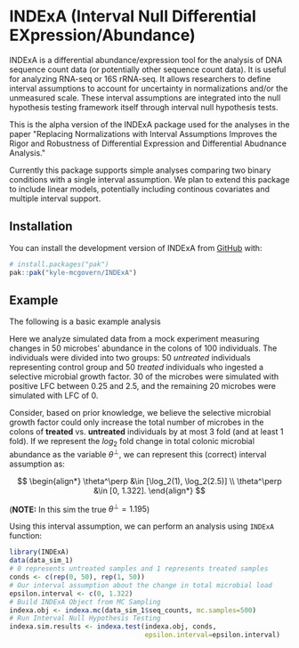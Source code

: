 
# INDExA (Interval Null Differential EXpression/Abundance)

<!-- badges: start -->
<!-- badges: end -->

INDExA is a differential abundance/expression tool for the analysis
of DNA sequence count data (or potentially other sequence count data).
It is useful for analyzing RNA-seq or 16S rRNA-seq. It allows researchers
to define interval assumptions to account for uncertainty in normalizations
and/or the unmeasured scale. These interval assumptions are integrated into
the null hypothesis testing framework itself through interval null hypothesis
tests.

This is the alpha version of the INDExA package used for the analyses in the paper
"Replacing Normalizations with Interval Assumptions Improves the Rigor and Robustness
of Differential Expression and Differential Abudnance Analysis."

Currently this package supports simple analyses comparing two binary conditions with a
single interval assumption. We plan to extend this package to include linear models,
potentially including continous covariates and multiple interval support.

## Installation

You can install the development version of INDExA from [GitHub](https://github.com/) with:

``` r
# install.packages("pak")
pak::pak("kyle-mcgovern/INDExA")
```
## Example

The following is a basic example analysis


Here we analyze simulated data from a mock experiment measuring changes in
50 microbes' abundance in the colons of 100 individuals. The individuals were
divided into two groups: 50 *untreated* individuals representing control group
and 50 *treated* individuals who ingested a selective microbial growth factor.
30 of the microbes were simulated with positive LFC between 0.25 and 2.5, and
the remaining 20 microbes were simulated with LFC of 0.

Consider, based on prior knowledge, we believe the selective microbial growth
factor could only increase the total number of microbes in the colons of
**treated** vs. **untreated** individuals by at most 3 fold (and at least 1
fold). If we represent the $log_2$ fold change in total colonic microbial
abundance as the variable $\theta^\perp$, we can represent this (correct)
interval assumption as:

$$
\begin{align*}
  \theta^\perp &\in [\log_2(1), \log_2(2.5)] \\
  \theta^\perp &\in [0, 1.322].
\end{align*}
$$

(**NOTE:** In this sim the true $\theta^\perp=1.195$)

Using this interval assumption, we can perform an analysis using `INDExA`
function:

```R
library(INDExA)
data(data_sim_1)
# 0 represents untreated samples and 1 represents treated samples
conds <- c(rep(0, 50), rep(1, 50))
# Our interval assumption about the change in total microbial load
epsilon.interval <- c(0, 1.322)
# Build INDExA Object from MC Sampling
indexa.obj <- indexa.mc(data_sim_1$seq_counts, mc.samples=500)
# Run Interval Null Hypothesis Testing
indexa.sim.results <- indexa.test(indexa.obj, conds,
                                  epsilon.interval=epsilon.interval)
```

